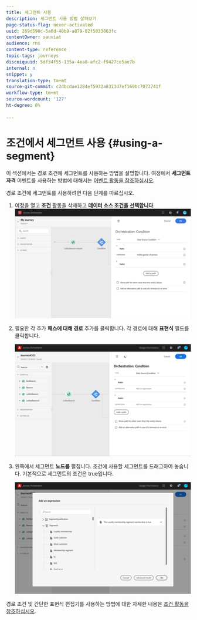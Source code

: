```yaml
---
title: 세그먼트 사용
description: 세그먼트 사용 방법 살펴보기
page-status-flag: never-activated
uuid: 269d590c-5a6d-40b9-a879-02f5033863fc
contentOwner: sauviat
audience: rns
content-type: reference
topic-tags: journeys
discoiquuid: 5df34f55-135a-4ea8-afc2-f9427ce5ae7b
internal: n
snippet: y
translation-type: tm+mt
source-git-commit: c2dbcdae1284ef5932a8313d7ef169bc7073741f
workflow-type: tm+mt
source-wordcount: '127'
ht-degree: 0%

---
```



# 조건에서 세그먼트 사용 {#using-a-segment}

이 섹션에서는 경로 조건에 세그먼트를 사용하는 방법을 설명합니다. 여정에서 **세그먼트 자격** 이벤트를 사용하는 방법에 대해서는 [이벤트 활동을 참조하십시오](../building-journeys/event-activities.md#segment-qualification).

경로 조건에 세그먼트를 사용하려면 다음 단계를 따르십시오.

1. 여정을 열고 **조건** 활동을 삭제하고 **데이터 소스 조건을 선택합니다**.
   ![](../assets/journey47.png)

1. 필요한 각 추가 **패스에 대해 경로** 추가를 클릭합니다. 각 경로에 대해 **표현식** 필드를 클릭합니다.

   ![](../assets/segment3.png)

1. 왼쪽에서 세그먼트 **노드를** 펼칩니다. 조건에 사용할 세그먼트를 드래그하여 놓습니다. 기본적으로 세그먼트의 조건은 true입니다.

   ![](../assets/segment4.png)

경로 조건 및 간단한 표현식 편집기를 사용하는 방법에 대한 자세한 내용은 [조건 활동을 참조하십시오](../building-journeys/condition-activity.md#about_condition).
